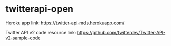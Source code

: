 # twitterapi-open

Heroku app link: https://twitter-api-mds.herokuapp.com/

Twitter API v2 code resource link: https://github.com/twitterdev/Twitter-API-v2-sample-code
